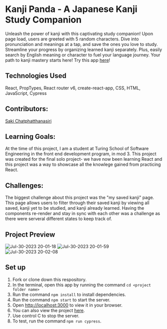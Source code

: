 # Kanji Panda - A Japanese Kanji Study Companion
Unleash the power of kanji with this captivating study companion! Upon page load, users are greeted with 5 random characters. Dive into pronunciation and meanings at a tap, and save the ones you love to study. Streamline your progress by organizing learned kanji separately. Plus, easily search by English meaning or character to fuel your language journey. Your path to kanji mastery starts here! 
Try this app <a href="https://kanji-panda.vercel.app">here</a>!

## Technologies Used
React, PropTypes, React router v6, create-react-app, CSS, HTML, JavaScript, Cypress

## Contributors:
<a href="https://github.com/sakisandrac">Saki Chatphatthanasiri</a><br>

## Learning Goals:
At the time of this project, I am a student at Turing School of Software Engineering in the front end development program, in mod 3. This project was created for the final solo project- we have now been learning React and this project was a way to showcase all the knowlege gained from practicing React. 

## Challenges:
The biggest challenge about this project was the "my saved kanji" page. This page allows users to filter through their saved kanji by viewing all saved, kanji yet to be studied, and kanji already learned. Having the components re-render and stay in sync with each other was a challenge as there were serveral different states to keep track of.

## Project Preview
![Jul-30-2023 20-01-18](https://github.com/sakisandrac/kanji-panda/assets/118419729/08ee3cd5-8a9a-44fb-8b6d-0d74156d7a6f)
![Jul-30-2023 20-01-59](https://github.com/sakisandrac/kanji-panda/assets/118419729/378b5785-a274-4328-bdb0-72ba16f8623e)
![Jul-30-2023 20-02-08](https://github.com/sakisandrac/kanji-panda/assets/118419729/17384039-a42f-417b-9921-798cbb14a023)

## Set up
1. Fork or clone down this respository. 
2. In the terminal, open this app by running the command `cd <project folder name>`
3. Run the command  `npm install` to install dependencies.
4. Run the command `npm start` to start the server.
5. Open [http://localhost:3000](http://localhost:3000) to view it in your browser.
6. You can also view the project <a href="https://kanji-panda.vercel.app">here</a>.
7. Use control C to stop the server.
8. To test, run the command `npm run cypress`.
